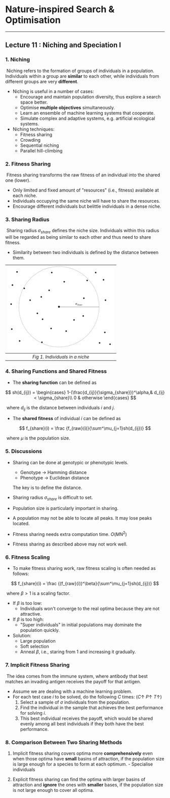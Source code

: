 # Nature-inspired Search & Optimisation

---

## Lecture 11 : Niching and Speciation I



### 1. Niching

​	Niching refers to the formation of groups of individuals in a population. Individuals within a group are **similar** to each other, while individuals from different groups are very **different**.

- Niching is useful in a number of cases:
  - Encourage and maintain population diversity, thus explore a search space better.
  - Optimise **multiple objectives** simultaneously.
  - Learn an ensemble of machine learning systems that cooperate.
  - Simulate complex and adaptive systems, e.g. artificial ecological systems.
- Niching techniques:
  - Fitness sharing
  - Crowding
  - Sequential niching
  - Parallel hill-climbing



### 2. Fitness Sharing

​	Fitness sharing transforms the raw fitness of an individual into the shared one (lower).

- Only limited and fixed amount of "resources" (i.e., fitness) available at each niche.
- Individuals occupying the same niche will have to share the resources.
- Encourage different individuals but belittle individuals in a dense niche.



### 3. Sharing Radius

​	Sharing radius $\sigma_{share}$ defines the niche size. Individuals within this radius will be regarded as being similar to each other and thus need to share fitness.

- Similarity between two individuals is defined by the distance between them.

| <img src="NISO_Lecture 11.assets/Screenshot from 2020-02-25 10-41-40.png" alt="Screenshot from 2020-02-25 10-41-40" style="zoom: 50%;" /> |
| :----------------------------------------------------------: |
|               *Fig 1. Individuals in a niche*                |



### 4. Sharing Functions and Shared Fitness

- The **sharing function** can be defined as

$$
sh(d_{ij}) = \begin{cases}
    1-(\frac{d_{ij}}{\sigma_{share}})^\alpha,& d_{ij} < \sigma_{share}\\
    0 & otherwise
\end{cases}
$$

​		where $d_{ij}$ is the distance between individuals $i$ and $j$.

- The **shared fitness** of individual $i$ can be defined as

$$
f_{share}(i) = \frac {f_{raw}(i)}{\sum^\mu_{j=1}sh(d_{ij})}
$$

​		where $\mu$ is the population size.



### 5. Discussions

- Sharing can be done at genotypic or phenotypic levels.

  - Genotype $\rightarrow$ Hamming distance
  - Phenotype $\rightarrow$ Euclidean distance

  The key is to define the distance.

- Sharing radius $\sigma_{share}$ is difficult to set.
- Population size is particularly important in sharing.
- A population may not be able to locate all peaks. It may lose peaks located.
- Fitness sharing needs extra computation time. $O(MN^2)$
- Fitness sharing as described above may not work well.



### 6. Fitness Scaling

- To make fitness sharing work, raw fitness scaling is often needed as follows:

$$
f_{share}(i) = \frac {(f_{raw}(i))^\beta}{\sum^\mu_{j=1}sh(d_{ij})}
$$

​	where $\beta > 1$ is a scaling factor.

- If $\beta$ is too low: 
  - Individuals won't converge to the real optima because they are not attractive.
- If $\beta$ is too high:
  - "Super individuals" in initial populations may dominate the population quickly.
- Solution:
  - Large population
  - Soft selection
  - Anneal $\beta$, i.e., staring from 1 and increasing it gradually.



### 7. Implicit Fitness Sharing

​	The idea comes from the immune system, where antibody that best matches an invading antigen receives the payoff for that antigen.

- Assume we are dealing with a machine learning problem.
- For each test case $i$ to be solved, do the following $C$ times: ($C\uparrow$ $P\uparrow$ $T\uparrow$)
  1. Select a sample of $\sigma$ individuals from the population.
  2. Find the individual in the sample that achieves the best performance for solving $i$.
  3. This best individual receives the payoff, which would be shared evenly among all best individuals if they both have the best performance.



### 8. Comparison Between Two Sharing Methods

1. Implicit fitness sharing covers optima more **comprehensively** even when those optima have **small** basins of attraction, if the population size is large enough for a species to form at each optimum. - Specialise individuals

2. Explicit fitness sharing can find the optima with larger basins of attraction and **ignore** the ones with **smaller** bases, if the population size is not large enough to cover all optima.